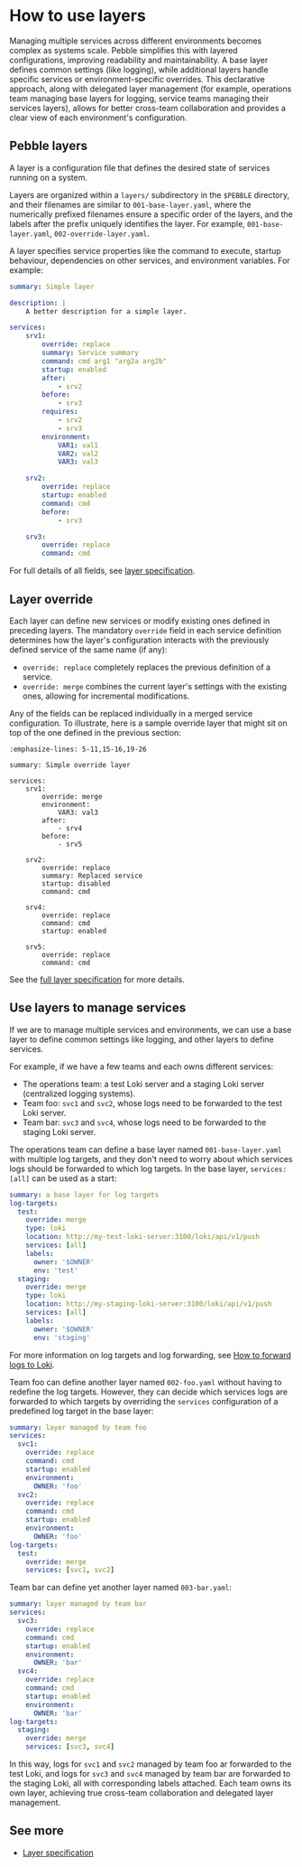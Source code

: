 # How to use layers

Managing multiple services across different environments becomes complex as systems scale. Pebble simplifies this with layered configurations, improving readability and maintainability. A base layer defines common settings (like logging), while additional layers handle specific services or environment-specific overrides. This declarative approach, along with delegated layer management (for example, operations team managing base layers for logging, service teams managing their services layers), allows for better cross-team collaboration and provides a clear view of each environment's configuration.

## Pebble layers

A layer is a configuration file that defines the desired state of services running on a system. 

Layers are organized within a `layers/` subdirectory in the `$PEBBLE` directory, and their filenames are similar to `001-base-layer.yaml`, where the numerically prefixed filenames ensure a specific order of the layers, and the labels after the prefix uniquely identifies the layer. For example, `001-base-layer.yaml`, `002-override-layer.yaml`.

A layer specifies service properties like the command to execute, startup behaviour, dependencies on other services, and environment variables. For example:

```yaml
summary: Simple layer

description: |
    A better description for a simple layer.

services:
    srv1:
        override: replace
        summary: Service summary
        command: cmd arg1 "arg2a arg2b"
        startup: enabled
        after:
            - srv2
        before:
            - srv3
        requires:
            - srv2
            - srv3
        environment:
            VAR1: val1
            VAR2: val2
            VAR3: val3

    srv2:
        override: replace
        startup: enabled
        command: cmd
        before:
            - srv3

    srv3:
        override: replace
        command: cmd
```

For full details of all fields, see [layer specification](../reference/layer-specification).

## Layer override

Each layer can define new services or modify existing ones defined in preceding layers. The mandatory `override` field in each service definition determines how the layer's configuration interacts with the previously defined service of the same name (if any):

- `override: replace` completely replaces the previous definition of a service.
- `override: merge` combines the current layer's settings with the existing ones, allowing for incremental modifications.

Any of the fields can be replaced individually in a merged service configuration. To illustrate, here is a sample override layer that might sit on top of the one defined in the previous section:

```{code-block} yaml
:emphasize-lines: 5-11,15-16,19-26

summary: Simple override layer

services:
    srv1:
        override: merge
        environment:
            VAR3: val3
        after:
            - srv4
        before:
            - srv5

    srv2:
        override: replace
        summary: Replaced service
        startup: disabled
        command: cmd

    srv4:
        override: replace
        command: cmd
        startup: enabled

    srv5:
        override: replace
        command: cmd
```

See the [full layer specification](../reference/layer-specification) for more details.

## Use layers to manage services

If we are to manage multiple services and environments, we can use a base layer to define common settings like logging, and other layers to define services.

For example, if we have a few teams and each owns different services:

- The operations team: a test Loki server and a staging Loki server (centralized logging systems).
- Team foo: `svc1` and `svc2`, whose logs need to be forwarded to the test Loki server.
- Team bar: `svc3` and `svc4`, whose logs need to be forwarded to the staging Loki server.

The operations team can define a base layer named `001-base-layer.yaml` with multiple log targets, and they don't need to worry about which services logs should be forwarded to which log targets. In the base layer, `services: [all]` can be used as a start:

```yaml
summary: a base layer for log targets
log-targets:
  test:
    override: merge
    type: loki
    location: http://my-test-loki-server:3100/loki/api/v1/push
    services: [all]
    labels:
      owner: '$OWNER'
      env: 'test'
  staging:
    override: merge
    type: loki
    location: http://my-staging-loki-server:3100/loki/api/v1/push
    services: [all]
    labels:
      owner: '$OWNER'
      env: 'staging'
```

For more information on log targets and log forwarding, see [How to forward logs to Loki](./forward-logs-to-loki).

Team foo can define another layer named `002-foo.yaml` without having to redefine the log targets. However, they can decide which services logs are forwarded to which targets by overriding the `services` configuration of a predefined log target in the base layer:

```yaml
summary: layer managed by team foo
services:
  svc1:
    override: replace
    command: cmd
    startup: enabled
    environment:
      OWNER: 'foo'
  svc2:
    override: replace
    command: cmd
    startup: enabled
    environment:
      OWNER: 'foo'
log-targets:
  test:
    override: merge
    services: [svc1, svc2]
```

Team bar can define yet another layer named `003-bar.yaml`:

```yaml
summary: layer managed by team bar
services:
  svc3:
    override: replace
    command: cmd
    startup: enabled
    environment:
      OWNER: 'bar'
  svc4:
    override: replace
    command: cmd
    startup: enabled
    environment:
      OWNER: 'bar'
log-targets:
  staging:
    override: merge
    services: [svc3, svc4]
```

In this way, logs for `svc1` and `svc2` managed by team foo ar forwarded to the test Loki, and logs for `svc3` and `svc4` managed by team bar are forwarded to the staging Loki, all with corresponding labels attached. Each team owns its own layer, achieving true cross-team collaboration and delegated layer management.

## See more

- [Layer specification](/reference/layer-specification.md)
